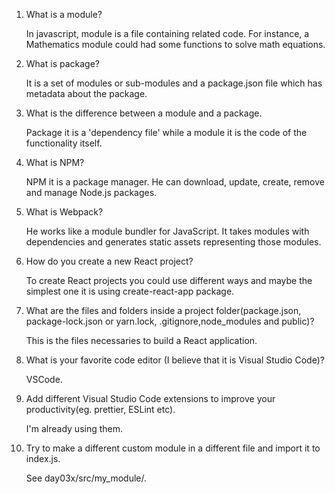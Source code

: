 1. What is a module?

    In javascript, module is a file containing related code. For instance, a Mathematics module could had some functions to solve math equations.

2. What is package?
   
    It is a set of modules or sub-modules and a package.json file which has metadata about the package.

3. What is the difference between a module and a package.

    Package it is a 'dependency file' while a module it is the code of the functionality itself.

4. What is NPM?

    NPM it is a package manager. He can download, update, create, remove and manage Node.js packages.

5. What is Webpack?

    He works like a module bundler for JavaScript. It takes modules with dependencies and generates static assets representing those modules.

6. How do you create a new React project?

    To create React projects you could use different ways and maybe the simplest one it is using create-react-app package.

7. What are the files and folders inside a project folder(package.json, package-lock.json or yarn.lock, .gitignore,node_modules and public)?

    This is the files necessaries to build a React application.

8. What is your favorite code editor (I believe that it is Visual Studio Code)?

    VSCode.

9.  Add different Visual Studio Code extensions to improve your productivity(eg. prettier, ESLint etc).

    I'm already using them.

10. Try to make a different custom module in a different file and import it to index.js.

    See day03x/src/my_module/.